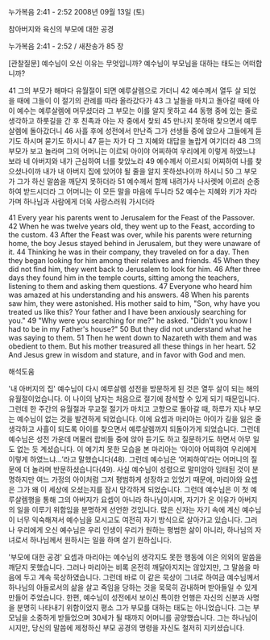 누가복음 2:41 - 2:52 
2008년 09월 13일 (토)

참아버지와 육신의 부모에 대한 공경



누가복음 2:41 - 2:52 / 새찬송가 85 장


[관찰질문]
예수님이 오신 이유는 무엇입니까? 
예수님이 부모님을 대하는 태도는 어떠합니까? 

41 그의 부모가 해마다 유월절이 되면 예루살렘으로 가더니 
42 예수께서 열두 살 되었을 때에 그들이 이 절기의 관례를 따라 올라갔다가 
43 그 날들을 마치고 돌아갈 때에 아이 예수는 예루살렘에 머무셨더라 그 부모는 이를 알지 못하고 
44 동행 중에 있는 줄로 생각하고 하룻길을 간 후 친족과 아는 자 중에서 찾되 
45 만나지 못하매 찾으면서 예루살렘에 돌아갔더니 
46 사흘 후에 성전에서 만난즉 그가 선생들 중에 앉으사 그들에게 듣기도 하시며 묻기도 하시니 
47 듣는 자가 다 그 지혜와 대답을 놀랍게 여기더라 
48 그의 부모가 보고 놀라며 그의 어머니는 이르되 아이야 어찌하여 우리에게 이렇게 하였느냐 보라 네 아버지와 내가 근심하여 너를 찾았노라 
49 예수께서 이르시되 어찌하여 나를 찾으셨나이까 내가 내 아버지 집에 있어야 될 줄을 알지 못하셨나이까 하시니 
50 그 부모가 그가 하신 말씀을 깨닫지 못하더라 
51 예수께서 함께 내려가사 나사렛에 이르러 순종하여 받드시더라 그 어머니는 이 모든 말을 마음에 두니라 
52 예수는 지혜와 키가 자라가며 하나님과 사람에게 더욱 사랑스러워 가시더라 

41 Every year his parents went to Jerusalem for the Feast of the Passover. 
42 When he was twelve years old, they went up to the Feast, according to the custom. 
43 After the Feast was over, while his parents were returning home, the boy Jesus stayed behind in Jerusalem, but they were unaware of it. 
44 Thinking he was in their company, they traveled on for a day. Then they began looking for him among their relatives and friends. 
45 When they did not find him, they went back to Jerusalem to look for him. 
46 After three days they found him in the temple courts, sitting among the teachers, listening to them and asking them questions. 
47 Everyone who heard him was amazed at his understanding and his answers. 
48 When his parents saw him, they were astonished. His mother said to him, "Son, why have you treated us like this? Your father and I have been anxiously searching for you." 
49 "Why were you searching for me?" he asked. "Didn't you know I had to be in my Father's house?" 
50 But they did not understand what he was saying to them. 
51 Then he went down to Nazareth with them and was obedient to them. But his mother treasured all these things in her heart. 
52 And Jesus grew in wisdom and stature, and in favor with God and men.

해석도움





'내 아버지의 집'
 예수님이 다시 예루살렘 성전을 방문하게 된 것은 열두 살이 되는 해의 유월절이었습니다. 이 나이의 남자는 처음으로 절기에 참석할 수 있게 되기 때문입니다. 그런데 한 주간의 유월절과 무교절 절기가 마치고 고향으로 돌아갈 때, 하루가 지나 부모는 예수님이 없는 것을 발견하게 되었습니다. 이에 요셉과 마리아는 아이가 길을 잃은 줄 생각하고 사흘이 되도록 아이를 찾으면서 예루살렘까지 되돌아가게 되었습니다. 그런데 예수님은 성전 가운데 머물러 랍비들 중에 앉아 듣기도 하고 질문하기도 하면서 아무 일도 없는 듯 계셨습니다. 이 예기치 못한 모습을 본 마리아는 ‘아이야 어찌하여 우리에게 이렇게 하였느냐…’라고 말했습니다(48). 그런데 예수님은 ‘어찌하여’라는 어머니의 질문에 더 놀라며 반문하셨습니다(49). 사실 예수님이 성령으로 말미암아 잉태된 것이 분명하지만 여느 가정의 아이처럼 그저 평범하게 성장하고 있었기 때문에, 마리아와 요셉은 그가 왜 이 세상에 오셨는지를 잠시 망각하게 되었습니다. 그런데 예수님은 이 첫 예루살렘행을 통해 그의 아버지가 요셉이 아니라 하나님이시며, 자기가 온 이유가 아버지의 일을 이루기 위함임을 분명하게 선언한 것입니다. 많은 신자는 자기 속에 계신 예수님이 너무 익숙해져서 예수님을 모시고도 여전히 자기 방식으로 살아가고 있습니다. 그러나 우리에게 오신 예수님은 우리 인생이 우리가 원하는 평범한 삶이 아니라, 하나님의 자녀로서 하나님께서 원하시는 일을 하며 살기 원하십니다.     

'부모에 대한 공경'
 요셉과 마리아는 예수님의 생각지도 못한 행동에 이은 의외의 말씀을 깨닫지 못했습니다. 그러나 마리아는 비록 온전히 깨달아지지는 않았지만, 그 말씀을 마음에 두고 계속 묵상하였습니다. 그런데 바로 이 같은 묵상이 그녀로 하여금 예수님께서 하나님의 아들로서의 삶을 살고 죽임을 당하는 것을 묵묵히 감내하며 받아들일 수 있게 만들어 주었습니다. 한편, 예수님이 성전에서 보이신 특이한 언행은 자신의 신분과 사명을 분명히 나타내기 위함이었지 평소 그가 부모를 대하는 태도는 아니었습니다. 그는 부모님을 소중하게 받들었으며 30세가 될 때까지 어머니를 공양했습니다. 그는 하나님이시지만, 당신의 말씀에 제정하신 부모 공경의 명령을 자신도 철저히 지키셨습니다.